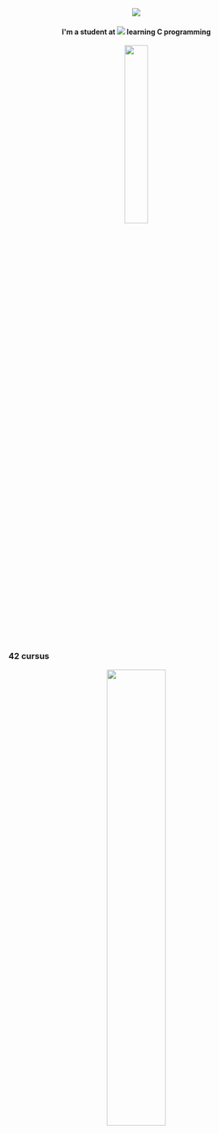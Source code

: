 
<p align="center">
  <img src="https://capsule-render.vercel.app/api?type=venom&height=180&color=gradient&text=Hey%20there%20👋&reversal=false&section=header&textBg=false&fontAlign=50&animation=blink&fontColor=000000&fontSize=30&desc=Glad%20you're%20here!%20Feel%20free%20to%20check%20out%20my%20projects.&descSize=16">
</p>

<div align="center">
  <h4>I'm a student at <a href="https://profile.intra.42.fr/users/ehossain"><img src="https://img.shields.io/badge/Paris-FFFFFF?style=plastic&logo=42&logoColor=000000" \></a> learning C programming</h4>
  <a href="https://github.com/anuraghazra/github-readme-stats" target="_blank" rel="noopener noreferrer">
    <img width="30%" src="https://github-readme-stats.vercel.app/api/top-langs/?username=eqramhossain&layout=compact&title_color=fff&icon_color=79ff97&text_color=9f9f9f&bg_color=151515" />
  </a>
</div>


### 42 cursus

<div align="center">
  <a href="https://github.com/Nimon77/badge42" target="_blank" rel="noopener noreferrer">
    <img width="48%" src="https://badge.nimon.fr/api/v2/cm62sd3do299101mq198nv3i7/stats?cursusId=21&coalitionId=47" />
  </a>
</div>

 <!---->
